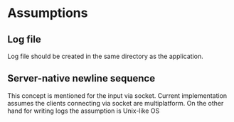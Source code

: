 # Assumptions

## Log file

Log file should be created in the same directory as the application.

## Server-native newline sequence

This concept is mentioned for the input via socket. Current implementation assumes the clients connecting via socket are multiplatform. On the other hand for writing logs the assumption is Unix-like OS  
